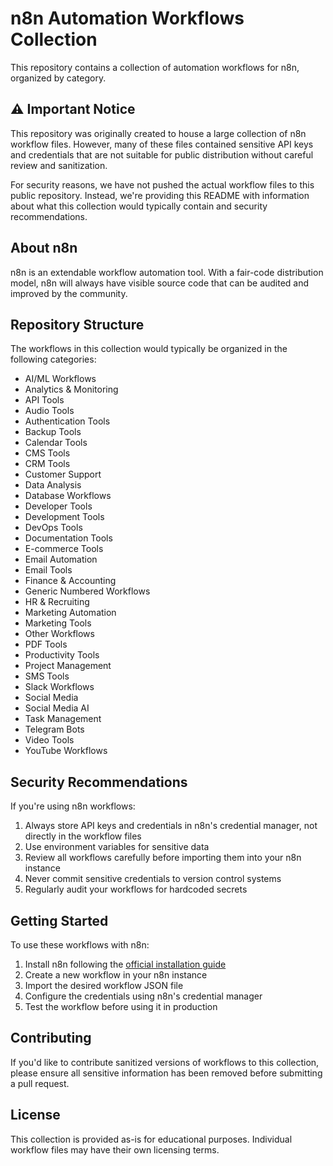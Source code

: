 # n8n Automation Workflows Collection

This repository contains a collection of automation workflows for n8n, organized by category.

## ⚠️ Important Notice

This repository was originally created to house a large collection of n8n workflow files. However, many of these files contained sensitive API keys and credentials that are not suitable for public distribution without careful review and sanitization.

For security reasons, we have not pushed the actual workflow files to this public repository. Instead, we're providing this README with information about what this collection would typically contain and security recommendations.

## About n8n

n8n is an extendable workflow automation tool. With a fair-code distribution model, n8n will always have visible source code that can be audited and improved by the community.

## Repository Structure

The workflows in this collection would typically be organized in the following categories:

- AI/ML Workflows
- Analytics & Monitoring
- API Tools
- Audio Tools
- Authentication Tools
- Backup Tools
- Calendar Tools
- CMS Tools
- CRM Tools
- Customer Support
- Data Analysis
- Database Workflows
- Developer Tools
- Development Tools
- DevOps Tools
- Documentation Tools
- E-commerce Tools
- Email Automation
- Email Tools
- Finance & Accounting
- Generic Numbered Workflows
- HR & Recruiting
- Marketing Automation
- Marketing Tools
- Other Workflows
- PDF Tools
- Productivity Tools
- Project Management
- SMS Tools
- Slack Workflows
- Social Media
- Social Media AI
- Task Management
- Telegram Bots
- Video Tools
- YouTube Workflows

## Security Recommendations

If you're using n8n workflows:

1. Always store API keys and credentials in n8n's credential manager, not directly in the workflow files
2. Use environment variables for sensitive data
3. Review all workflows carefully before importing them into your n8n instance
4. Never commit sensitive credentials to version control systems
5. Regularly audit your workflows for hardcoded secrets

## Getting Started

To use these workflows with n8n:

1. Install n8n following the [official installation guide](https://docs.n8n.io/getting-started/installation/)
2. Create a new workflow in your n8n instance
3. Import the desired workflow JSON file
4. Configure the credentials using n8n's credential manager
5. Test the workflow before using it in production

## Contributing

If you'd like to contribute sanitized versions of workflows to this collection, please ensure all sensitive information has been removed before submitting a pull request.

## License

This collection is provided as-is for educational purposes. Individual workflow files may have their own licensing terms.
